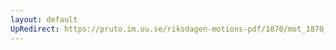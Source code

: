 ```yaml
---
layout: default
UpRedirect: https://pruto.im.uu.se/riksdagen-motions-pdf/1870/mot_1870__ak__126/mot_1870__ak__126-001.pdf
---
```

